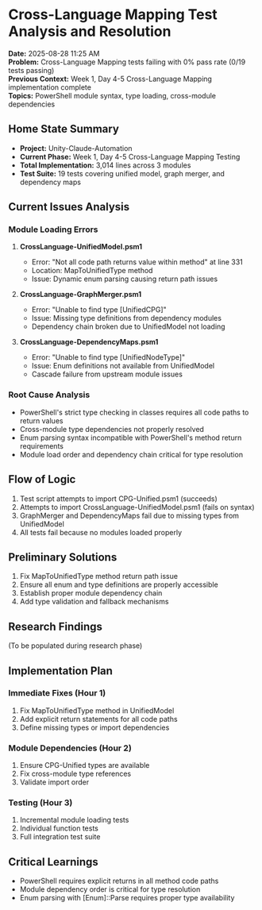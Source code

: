 # Cross-Language Mapping Test Analysis and Resolution
**Date:** 2025-08-28 11:25 AM  
**Problem:** Cross-Language Mapping tests failing with 0% pass rate (0/19 tests passing)  
**Previous Context:** Week 1, Day 4-5 Cross-Language Mapping implementation complete  
**Topics:** PowerShell module syntax, type loading, cross-module dependencies

## Home State Summary
- **Project:** Unity-Claude-Automation
- **Current Phase:** Week 1, Day 4-5 Cross-Language Mapping Testing
- **Total Implementation:** 3,014 lines across 3 modules
- **Test Suite:** 19 tests covering unified model, graph merger, and dependency maps

## Current Issues Analysis

### Module Loading Errors
1. **CrossLanguage-UnifiedModel.psm1**
   - Error: "Not all code path returns value within method" at line 331
   - Location: MapToUnifiedType method
   - Issue: Dynamic enum parsing causing return path issues

2. **CrossLanguage-GraphMerger.psm1**  
   - Error: "Unable to find type [UnifiedCPG]"
   - Issue: Missing type definitions from dependency modules
   - Dependency chain broken due to UnifiedModel not loading

3. **CrossLanguage-DependencyMaps.psm1**
   - Error: "Unable to find type [UnifiedNodeType]"
   - Issue: Enum definitions not available from UnifiedModel
   - Cascade failure from upstream module issues

### Root Cause Analysis
- PowerShell's strict type checking in classes requires all code paths to return values
- Cross-module type dependencies not properly resolved
- Enum parsing syntax incompatible with PowerShell's method return requirements
- Module load order and dependency chain critical for type resolution

## Flow of Logic
1. Test script attempts to import CPG-Unified.psm1 (succeeds)
2. Attempts to import CrossLanguage-UnifiedModel.psm1 (fails on syntax)
3. GraphMerger and DependencyMaps fail due to missing types from UnifiedModel
4. All tests fail because no modules loaded properly

## Preliminary Solutions
1. Fix MapToUnifiedType method return path issue
2. Ensure all enum and type definitions are properly accessible
3. Establish proper module dependency chain
4. Add type validation and fallback mechanisms

## Research Findings
(To be populated during research phase)

## Implementation Plan
### Immediate Fixes (Hour 1)
1. Fix MapToUnifiedType method in UnifiedModel
2. Add explicit return statements for all code paths
3. Define missing types or import dependencies

### Module Dependencies (Hour 2)
1. Ensure CPG-Unified types are available
2. Fix cross-module type references
3. Validate import order

### Testing (Hour 3)
1. Incremental module loading tests
2. Individual function tests
3. Full integration test suite

## Critical Learnings
- PowerShell requires explicit returns in all method code paths
- Module dependency order is critical for type resolution
- Enum parsing with [Enum]::Parse requires proper type availability